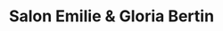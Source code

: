 ---
title: "Salon Emilie & Gloria Bertin"
url: /besancon/salon-emilie-et-gloria-bertin/
shop: coiffeur
---